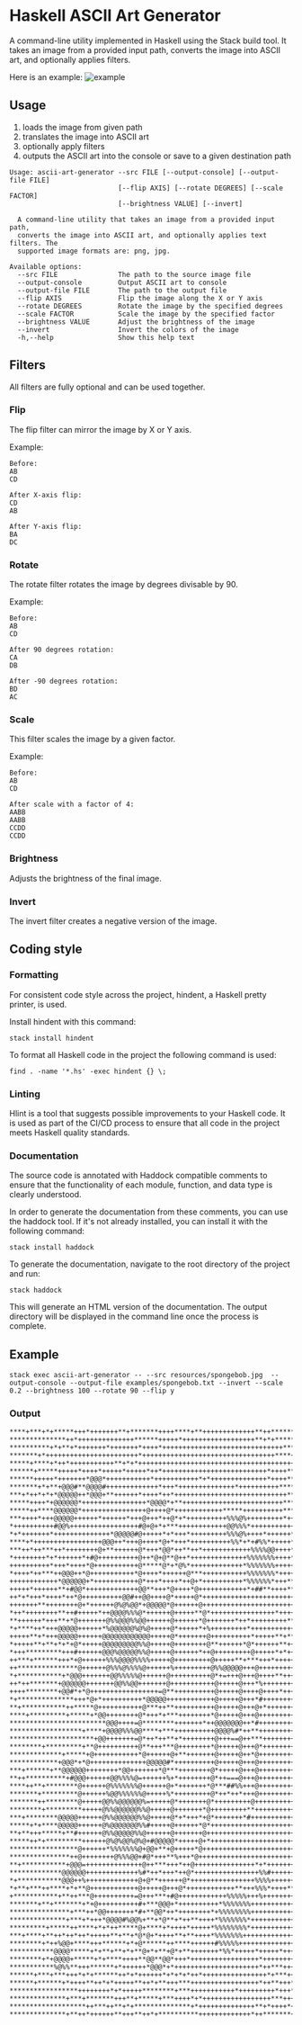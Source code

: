 # Haskell ASCII Art Generator
A command-line utility implemented in Haskell using the Stack build tool. It takes an image from a provided input path, converts the image into ASCII art, and optionally applies filters.

Here is an example:
![example](https://i.stack.imgur.com/V0zRq.png)

## Usage
1. loads the image from given path
2. translates the image into ASCII art
3. optionally apply filters
4. outputs the ASCII art into the console or save to a given destination path

```
Usage: ascii-art-generator --src FILE [--output-console] [--output-file FILE] 
                           [--flip AXIS] [--rotate DEGREES] [--scale FACTOR] 
                           [--brightness VALUE] [--invert]

  A command-line utility that takes an image from a provided input path,
  converts the image into ASCII art, and optionally applies text filters. The
  supported image formats are: png, jpg.

Available options:
  --src FILE               The path to the source image file
  --output-console         Output ASCII art to console
  --output-file FILE       The path to the output file
  --flip AXIS              Flip the image along the X or Y axis
  --rotate DEGREES         Rotate the image by the specified degrees
  --scale FACTOR           Scale the image by the specified factor
  --brightness VALUE       Adjust the brightness of the image
  --invert                 Invert the colors of the image
  -h,--help                Show this help text
```

## Filters
All filters are fully optional and can be used together.

### Flip
The flip filter can mirror the image by X or Y axis.

Example:
```
Before:
AB
CD

After X-axis flip:
CD
AB

After Y-axis flip:
BA
DC
```

### Rotate
The rotate filter rotates the image by degrees divisable by 90.

Example:
```
Before:
AB
CD

After 90 degrees rotation:
CA
DB

After -90 degrees rotation:
BD
AC
```
### Scale
This filter scales the image by a given factor.

Example:
```
Before:
AB
CD

After scale with a factor of 4:
AABB
AABB
CCDD
CCDD
```
### Brightness
Adjusts the brightness of the final image.

### Invert
The invert filter creates a negative version of the image.

## Coding style

### Formatting

For consistent code style across the project, hindent, a Haskell pretty printer, is used.

Install hindent with this command:

```
stack install hindent
```

To format all Haskell code in the project the following command is used:

```
find . -name '*.hs' -exec hindent {} \;
```

### Linting

Hlint is a tool that suggests possible improvements to your Haskell code. It is used as part of the CI/CD process to ensure that all code in the project meets Haskell quality standards.


### Documentation

The source code is annotated with Haddock compatible comments to ensure that the functionality of each module, function, and data type is clearly understood.

In order to generate the documentation from these comments, you can use the haddock tool. If it's not already installed, you can install it with the following command:

```
stack install haddock
```

To generate the documentation, navigate to the root directory of the project and run:
```
stack haddock
```

This will generate an HTML version of the documentation. The output directory will be displayed in the command line once the process is complete.

## Example

```
stack exec ascii-art-generator -- --src resources/spongebob.jpg  --output-console --output-file examples/spongebob.txt --invert --scale 0.2 --brightness 100 --rotate 90 --flip y
```

### Output

```
****+***+*+*****+++*+++++++**+*******++++****+**+++++++++++++**++**********
**************++*++++++++++++++******+++++*++++++++++++++++++**+*+******+**
**********+*+**+*+++++++*+++++++*++++*++++++++++++++++++++++++++++++***+***
*******+*+++++++++++++++++++++++*+++++++++++++++++++++++++++++++++****+****
*****+****+*++*+++++++++++**+*+*+++++++++++++++++++++++++++++++++++++++****
******+*****+++++*++++*+++++*+++++*++*++++++++++++++++++++++++++*++++******
******+++++*+++++++*@@@*+++++++++++*+++++++++++*+*++++++++++++++*++++******
*******+*+**+@@@#**@@@@#+++++++++++++*+++*++++++++++++++*++++++++++********
***+*++*+*+*@@@@@++*@@@+**++++++*++++*++*++++++++++++++++++++++++++++******
*****++++*+@@@@@@*++++++++++++++++*@@@@*+**+++++++++++++++++++++++++*******
*****++****@@@@@@*++++++++++++++++@++++@*++++++++++++*****++++++++++****+**
***++++*+++@@@@@++++++*++++++*+++@+++*++@*+*++++++++++%%%@%+++++++++*++****
*++++++++++#@@%+++++++++++++++++#@+@+*+***++++++++++++@@%%%*+++++++++++****
*+*+++++++*++++++++++++++*@@@@@#@+++++*+*+++*+++++++++%%%@%++++*++++++*****
****+*+++++++++++++++++@@@++*+++@++++*@+*+++*++++++++++%%*+*+#%%*+++++**+**
***++*++***++*++++++++@+**++++++@*+++*@@*++**++*++++++++++++%%%%@@++++*****
*++++++++*+*++++++*+#@++++++++++@++*@+@**@++*++++++++++++++%%%%%%%++++***+*
++++++++++*+++*++++*@+++++++++++@*****@*+*@%*+++++++++++++*%%%%%%%+++++**++
*++++*++***++@@@++*@+++++++++++*@++++*++++++@***+++++++++++%%%%%%%*++++++**
++++++++++++*@@@@@@+*+++++++++++@*+++*++++*++@+*++++++++++*%%%%%%*+++**+**+
+++++*++++++**+#@@*+++++++++++++@@**+++*@++++*@++++++++++++*+##**++++**++**
++*+*+++*++++*++*@++++++++++@@#++@@++++@*+++++@*++++++++++++++++++++++++***
+++++++**++++++++@+*++++++@%@%@@*+@@@@@*@++++++@++++++++++++++++++++++++***
*++*++++++++**++#+++++*++@@@@%%%@*++++++@+++++**@*++++++++++++++++*++++++++
**++++++*+++**+*@+++++++@%%@@@%%@@++++++@++++++*@+++++++*++*+++++++++**+**+
*+****++*+++@@@@@++++++*%@@@@@@%@%@+++++@*+++++*+%+++++++++*+++++++++++****
+++++**+*+++@@@@@++++++@@@@@@@@@@@@+++++@*+++++++@++++++++++*+++++**+******
*+++++**+**+*+*+@*+++++@@@@@@@@@%%@+++++@++++++++@**++++++*@*++++++**+++***
*+++*********+++#++++++@@@%@@@@@%%@+++++@++++++*++@+++++++++@+++++*+*+++***
++***+******+++*+@++++++%%%@@@@%%%%+++++@+++++++++@+++++**+***+++*+++++++*+
++***************@++++++@%%%@%%%%@++++++%+++++++++@%%@@@@@+++@+++++++++++++
*+***********+*@@@+++++++@@%%%%%@++++++@++++++++++@*+=+++@+++@++++**+++++++
++*++*******+@@@@@@+++++++@@%%@@+++++++@+++++++++++@+++++@+++*%++++++++**++
++++********+@@#*+*@+++++++++++++++++=@**++++++++++@+++++@++++@++++*+++**++
*+**************+++*@+*++++++++++*@@@@@++++++++++++@+++++@+++*#++++++++*++*
**+***********++*****@+++++++++++@***++**++++++++++@+++++@+++@+*+++++++++**
****+*********+*****+*@@++++++++@*+++*+***++++++++*@+++++@+++@+++++++++++++
************************@@@++++=@********+++++++*++@@@@@@@++*#+++++++++++++
******************+****+@@@@%%%@@****+***++++++++++@@@@%#*++**+++++++++++++
*********************+@@+++++++=@*++*++**+*++++++++@+++==@++***++++++++++++
********+*********+**@++++++++++@**+++***@++++++++*@+++++@+++@*++++++++++++
*************+*****+@+++++++++++*@++++++@+**+++++++@+++++@++*@+++++++++++++
************+@@@*+*@++++++++++++++@@@@@#*++++++++++@+++++@+++@+++++++++++++
***+******+**@@@@@@++++++++*@@+++++++*@***++++++++@*+++++@+++@+++++++++++++
**++**********+#@@@++++++@@%%%%@=++++++%+*++++++++@*++===@+++@+++++++++++++
****++**+********@++++++@%%%%%%%@++++++@+*+++++++*@***##%%+++@+++++++++++++
*******+*********@++++++%@@%%%%%%@+++++%*+++++++++@*++*++*+++@++++++++++++*
*******++********@+++++@@%%@@@@@@%=+++++@*+++++++@*+++++++++@+++++++++++++*
********+*********+++++@%%@@@@@@%%@+++++@+++++++*@+++++++++**++++++++++++++
***+********@@@@@++++++@%%@@@@@@%%@+++++@*+*+++*+@*+++++++*#+++++++++++++++
*****+*+****@@@@@++++++@%@@@@@@@%%#+++++@++++++*@*+++++++++++++++++++++++++
**+**+++*****+**#++++++@%%@@@@@%%@++++++@+++++++@++++++++++++++++++++++++*+
*****++*+*********++++++@%@%@@%@%@+#@@@@@*+++++@+*+++++++++++++++++++++++++
*****************@++++++*%%%%%%%@+@@+**+@+++++*@+++++++++++++++++++++++++++
***************++@++++++++@%%%@@+#@*+++**%+++*@++++++++++++++++++++++++++++
**+***********+@@@=++++++++++++++@++***+++*++@+++++++++++++++*+*+++++++++++
*************@@@@@@+++++++++++++%#*++*+++*++@*++++++++++++++++%%#++++++++++
*+***********@@@++%+++++++++++++@+@**++++++@*++++++++++++++++%%%%+++++++++*
*+**+***++****+*+**@++++++++++++@+++++@+++@*++++++++++++**+++%%%*++++****++
+***********+**++***@++++++++++=@+++***+#@++++++++++++%%%%%+++%++++++++++++
*******+**+*******+*+@++++++++++#+***@@@+*++++++++++*%%%%%%%++++++++++++*++
***************+***++*@@+++++++*#+**@@*++*++++++++*+%%%%%%%%+++++++++++++++
**************+***+*+++*@@@@#%@@%+**+*@**+*++**++++*%%%%%%%*++++++++++++++*
*********+*****++****+*+*++*****@+****+*++++*+++++*%%%%%%%%*+++++++++++++**
***+****+**++*++*++*+++++**+**+*@*@+*++++**+**++++*%%%%%%%+++++++++++++++**
********+*++%@@+****+++******+*+@******++****++++++#%%%%%++++++++++++++*+**
***********@@@@*****+*+**+**+*+**@+*+**+@*+**+++++++*%%*+++++*+++++*+++++**
********+*+@@@@+*****+*+****++++**@@**@@*+++*+++++++++++++++++*+++++++++++*
***********%@%%**+++******+*++++++*@@@*+*+++++++++++++++++++++*++***+++*++*
******+***+***+++*+*+******++*+*++++++*+*+*+*++*++++++++++++++++*+***+++++*
******+******+*++++**++*+*+++++**++*+**+++***+++++++++++++++++*++**+++*+***
*****************++++++++*+*+++++********+***+++++++++++*+++++++++*+++*****
**************+***+*******+++**+*****+***++++*+*+++++++++++++++++***++++***
*******************++***++**+*+**************+*++++++++++++++**+*++++*++***
**************+**++*++++++**+++**++*+**********+++++++++++++*++*******+****
```
